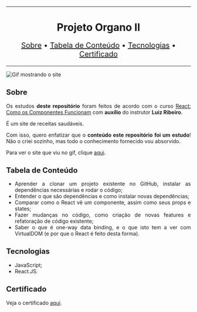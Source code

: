 <hr>

<main>
    <h1 align="center">Projeto Organo II</h1>
    <p align="center" style="font-size: 1.25rem;">
        <a href="#sobre">Sobre</a> •
        <a href="#tabela-de-conteudo">Tabela de Conteúdo</a> •
        <a href="#tecnologias">Tecnologias</a> •
        <a href="#certificado">Certificado</a>
    </p>
</main>

<hr>

<img src="organo2.gif" title="Gif mostrando o site">

<section id="sobre">
    <h2 style="font-size: 1.25rem;">Sobre</h2>
    <p style="text-align: justify;">Os estudos <b>deste repositório</b> foram feitos de acordo com o curso <a href="https://cursos.alura.com.br/course/react-componentes-funcionam">React: Como os Componentes Funcionam</a> com <b>auxílio</b> do instrutor <b>Luiz Ribeiro</b>.</p>
    <p style="text-align: justify;">É um site de receitas saudáveis.</p>
    <p style="text-align: justify;">Com isso, quero enfatizar que o <b>conteúdo este repositório foi um estudo</b>! Não o criei sozinho, mas todo o conhecimento fornecido vou absorvido.</p>
    <p style="text-align: justify;">Para ver o site que viu no gif, clique <a href="https://organo2.ebarbozadev.vercel.app/">aqui</a>.</p>
</section>

<section id="tabela-de-conteudo">
    <h2 style="font-size: 1.25rem;">Tabela de Conteúdo</h2>
    <ul style="text-align:"justify;"" align="justify">
        <li>Aprender a clonar um projeto existente no GitHub, instalar as dependências necessárias e rodar o código;</li>
        <li>Entender o que são dependências e como instalar novas dependências;</li>
        <li>Comparar como o React vê um componente, assim como seus props e states;</li>
        <li>Fazer mudanças no código, como criação de novas features e refatoração de código existente;</li>
        <li>Saber o que é one-way data binding, e o que isto tem a ver com VirtualDOM (e por que o React é feito desta forma).</li>
    </ul>
</section>

<section id="tecnologias">
    <h2 style="font-size: 1.25rem;">Tecnologias</h2>
    <ul>
        <li>JavaScript;</li>
        <li>React.JS.</li>
    </ul>
</section>

<section id="certificado">
    <h2 style="font-size: 1.25rem;">Certificado</h2>
    <p style="text-align: justify;">Veja o certificado <a href="https://cursos.alura.com.br/certificate/5fa5a1c8-4a86-4a79-90db-4189a13a0724">aqui</a>.</p>
</section>
